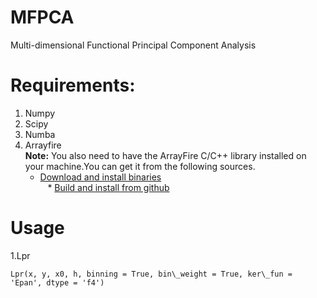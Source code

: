 # MFPCA
Multi-dimensional Functional Principal Component Analysis

# Requirements:
1. Numpy
2. Scipy
3. Numba
4. Arrayfire  
    **Note:** You also need to have the ArrayFire C/C++ library installed on your machine.You can get it from the following sources.  
    * [Download and install binaries](https://arrayfire.com/download-splash/?redirect\_to=/download)    
    * [Build and install from github](https://github.com/arrayfire/arrayfire)
# Usage
1.Lpr  

    Lpr(x, y, x0, h, binning = True, bin\_weight = True, ker\_fun = 'Epan', dtype = 'f4')
